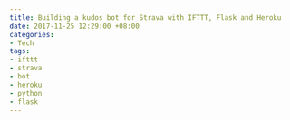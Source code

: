 ```yaml
---
title: Building a kudos bot for Strava with IFTTT, Flask and Heroku
date: 2017-11-25 12:29:00 +08:00
categories:
- Tech
tags:
- ifttt
- strava
- bot
- heroku
- python
- flask
---
```


